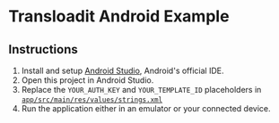 # Transloadit Android Example

## Instructions

1. Install and setup [Android Studio](https://developer.android.com/studio/index.html), Android's official IDE.
2. Open this project in Android Studio.
3. Replace the `YOUR_AUTH_KEY` and `YOUR_TEMPLATE_ID` placeholders in [`app/src/main/res/values/strings.xml`](app/src/main/res/values/strings.xml)
4. Run the application either in an emulator or your connected device.
